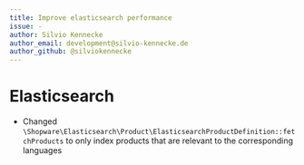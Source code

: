 ```yaml
---
title: Improve elasticsearch performance
issue: -
author: Silvio Kennecke
author_email: development@silvio-kennecke.de
author_github: @silviokennecke
---
```

# Elasticsearch
* Changed `\Shopware\Elasticsearch\Product\ElasticsearchProductDefinition::fetchProducts` to only index products that are relevant to the corresponding languages
